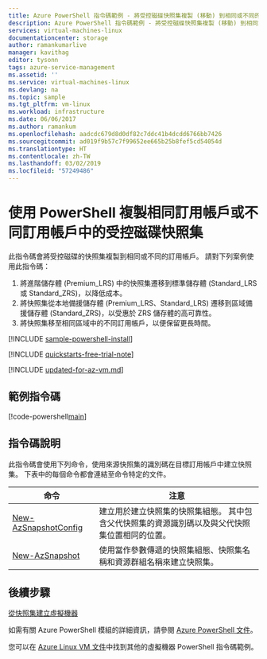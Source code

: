 ```yaml
---
title: Azure PowerShell 指令碼範例 - 將受控磁碟快照集複製 (移動) 到相同或不同的訂用帳戶 | Microsoft Docs
description: Azure PowerShell 指令碼範例 - 將受控磁碟快照集複製 (移動) 到相同或不同的訂用帳戶
services: virtual-machines-linux
documentationcenter: storage
author: ramankumarlive
manager: kavithag
editor: tysonn
tags: azure-service-management
ms.assetid: ''
ms.service: virtual-machines-linux
ms.devlang: na
ms.topic: sample
ms.tgt_pltfrm: vm-linux
ms.workload: infrastructure
ms.date: 06/06/2017
ms.author: ramankum
ms.openlocfilehash: aadcdc679d8d0df82c7ddc41b4dcdd6766bb7426
ms.sourcegitcommit: ad019f9b57c7f99652ee665b25b8fef5cd54054d
ms.translationtype: HT
ms.contentlocale: zh-TW
ms.lasthandoff: 03/02/2019
ms.locfileid: "57249486"
---
```

# <a name="copy-snapshot-of-a-managed-disk-in-same-subscription-or-different-subscription-with-powershell"></a>使用 PowerShell 複製相同訂用帳戶或不同訂用帳戶中的受控磁碟快照集

此指令碼會將受控磁碟的快照集複製到相同或不同的訂用帳戶。 請對下列案例使用此指令碼：

1. 將進階儲存體 (Premium_LRS) 中的快照集遷移到標準儲存體 (Standard_LRS 或 Standard_ZRS)，以降低成本。
1. 將快照集從本地備援儲存體 (Premium_LRS、Standard_LRS) 遷移到區域備援儲存體 (Standard_ZRS)，以受惠於 ZRS 儲存體的高可靠性。
1. 將快照集移至相同區域中的不同訂用帳戶，以便保留更長時間。

[!INCLUDE [sample-powershell-install](../../../includes/sample-powershell-install.md)]

[!INCLUDE [quickstarts-free-trial-note](../../../includes/quickstarts-free-trial-note.md)]

[!INCLUDE [updated-for-az-vm.md](../../../includes/updated-for-az-vm.md)]

## <a name="sample-script"></a>範例指令碼

[!code-powershell[main](../../../powershell_scripts/virtual-machine/copy-snapshot-to-same-or-different-subscription/copy-snapshot-to-same-or-different-subscription.ps1 "Copy snapshot")]

## <a name="script-explanation"></a>指令碼說明

此指令碼會使用下列命令，使用來源快照集的識別碼在目標訂用帳戶中建立快照集。 下表中的每個命令都會連結至命令特定的文件。

| 命令 | 注意 |
|---|---|
| [New-AzSnapshotConfig](https://docs.microsoft.com/powershell/module/az.compute/New-AzSnapshotConfig) | 建立用於建立快照集的快照集組態。 其中包含父代快照集的資源識別碼以及與父代快照集位置相同的位置。  |
| [New-AzSnapshot](https://docs.microsoft.com/powershell/module/az.compute/New-AzDisk) | 使用當作參數傳遞的快照集組態、快照集名稱和資源群組名稱來建立快照集。 |

## <a name="next-steps"></a>後續步驟

[從快照集建立虛擬機器](./virtual-machines-linux-powershell-sample-create-vm-from-snapshot.md?toc=%2fazure%2fvirtual-machines%2flinux%2ftoc.json)

如需有關 Azure PowerShell 模組的詳細資訊，請參閱 [Azure PowerShell 文件](/powershell/azure/overview)。

您可以在 [Azure Linux VM 文件](../linux/powershell-samples.md?toc=%2fazure%2fvirtual-machines%2flinux%2ftoc.json)中找到其他的虛擬機器 PowerShell 指令碼範例。